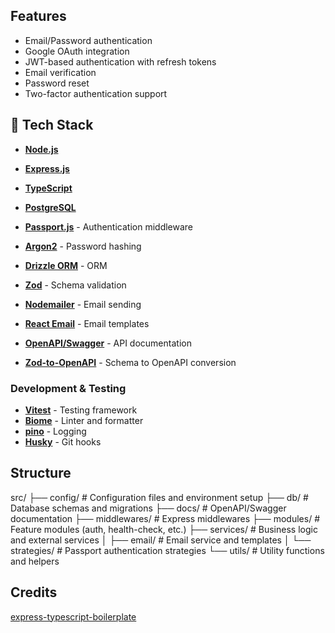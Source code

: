 ## Features
- Email/Password authentication
- Google OAuth integration
- JWT-based authentication with refresh tokens
- Email verification
- Password reset
- Two-factor authentication support

## 🚀 Tech Stack

- **[Node.js](https://nodejs.org/)** 
- **[Express.js](https://expressjs.com/)**

- **[TypeScript](https://www.typescriptlang.org/)** 
- **[PostgreSQL](https://www.postgresql.org/)** 

- **[Passport.js](http://www.passportjs.org/)** - Authentication middleware
- **[Argon2](https://github.com/ranisalt/node-argon2)** - Password hashing

- **[Drizzle ORM](https://orm.drizzle.team/)** - ORM
- **[Zod](https://zod.dev/)** - Schema validation

- **[Nodemailer](https://nodemailer.com/)** - Email sending
- **[React Email](https://react.email/)** - Email templates

- **[OpenAPI/Swagger](https://swagger.io/)** - API documentation
- **[Zod-to-OpenAPI](https://github.com/asteasolutions/zod-to-openapi)** - Schema to OpenAPI conversion

### Development & Testing
- **[Vitest](https://vitest.dev/)** - Testing framework
- **[Biome](https://biomejs.dev/)** - Linter and formatter
- **[pino](https://getpino.io/)** - Logging
- **[Husky](https://typicode.github.io/husky/)** - Git hooks

## Structure 

src/
├── config/ # Configuration files and environment setup
├── db/ # Database schemas and migrations
├── docs/ # OpenAPI/Swagger documentation
├── middlewares/ # Express middlewares
├── modules/ # Feature modules (auth, health-check, etc.)
├── services/ # Business logic and external services
│ ├── email/ # Email service and templates
│ └── strategies/ # Passport authentication strategies
└── utils/ # Utility functions and helpers

## Credits
[express-typescript-boilerplate](https://github.com/edwinhern/express-typescript-2024)
